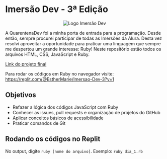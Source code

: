 # Imersão Dev - 3ª Edição

<div align="center">
  <img src="https://www.alura.com.br/assets/img/imersoes/dev-2021/logo-imersao-aluraflix.svg"  alt="Logo Imersão Dev">
</div>

A QuarentenaDev foi a minha porta de entrada para a programação. Desde então, sempre procurei participar de todas as Imersões da Alura. Desta vez resolvi aproveitar a oportunidade para praticar uma linguagem que sempre me despertou um grande interesse: Ruby! Neste repositório estão todos os arquivos HTML, CSS, JavaScript e Ruby.

[Link do projeto final](https://esthermarie.github.io/ImersaoDev_3/)

Para rodar os códigos em Ruby no navegador visite:
https://replit.com/@EstherMarie/Imersao-Dev-3?v=1

## Objetivos

- Refazer a lógica dos códigos JavaScript com Ruby
- Conhecer as issues, pull requests e organização de projetos do GitHub
- Aplicar conceitos básicos de acessibilidade
- Praticar comandos de Git

## Rodando os códigos no Replit

No output, digite `ruby [nome do arquivo]`. Exemplo: `ruby dia_1.rb`
